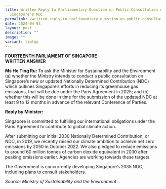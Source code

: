 ```yaml
---
title: Written Reply to Parliamentary Question on Public Consultation on
  Singapore's NDC
permalink: /written-reply-to-parliamentary-question-on-public-consultation-on-singapore-s-ndc/
date: 2024-04-03
layout: post
description: ""
image: ""
variant: tiptap
---
```

<p><strong>FOURTEENTH PARLIAMENT OF SINGAPORE<br>WRITTEN ANSWER</strong>
</p>
<p><strong>Ms He Ting Ru:</strong> To ask the Minister for Sustainability
and the Environment (a) whether the Ministry intends to conduct a public
consultation on Singapore’s new or updated Nationally Determined Contribution
(NDC) which outlines Singapore’s efforts in reducing its greenhouse gas
emissions, that will be due under the Paris Agreement in 2025; and (b)
whether this will be done in time for the submission of the updated NDC
at least 9 to 12 months in advance of the relevant Conference of Parties.</p>
<p><strong>Reply by Minister:</strong>
</p>
<p>Singapore is committed to fulfilling our international obligations under
the Paris Agreement to contribute to global climate action.</p>
<p>After submitting our initial 2030 Nationally Determined Contribution,
or NDC, in 2019, we recently raised our climate ambition to achieve net
zero emissions by 2050 in October 2022. We also pledged to reduce emissions
to around 60 million tonnes of carbon dioxide equivalent in 2030 after
peaking emissions earlier. Agencies are working towards these targets.</p>
<p>The Government is concurrently developing Singapore’s 2035 NDC, including
plans to consult stakeholders.</p>
<p><em>Source: Ministry of Sustainability and the Environment</em>
</p>